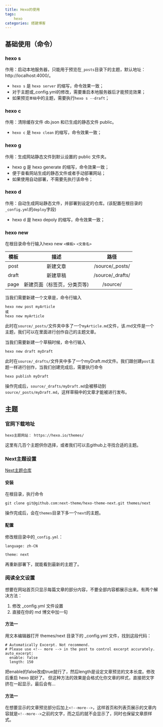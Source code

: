 ```yaml
---
title: Hexo的使用
tags:
    hexo
categories: 搭建博客
---
```

## 基础使用（命令）

### hexo s
作用：启动本地服务器，只能用于预览在`_posts`目录下的主题，默认地址： http://localhost:4000/。
+ `hexo s` 是 `hexo server` 的缩写，命令效果一致；
+ 对于主题或_config.yml的修改，需要重启本地服务器后才能预览效果；
+ 如果预览`草稿`中的主题，需要执行`hexo s --draft`；

<!--more-->

### hexo c
作用：清除缓存文件 db.json 和已生成的静态文件 public。
+ `hexo c` 是 `hexo clean` 的缩写，命令效果一致；

### hexo g
作用：生成网站静态文件到默认设置的 public 文件夹。
+ hexo g 是 hexo generate 的缩写，命令效果一致；
+ 便于查看网站生成的静态文件或者手动部署网站；
+ 如果使用自动部署，不需要先执行该命令；

### hexo d
作用：自动生成网站静态文件，并部署到设定的仓库。(该配置在根目录的`_config.yml`的`deploy`字段)
+ hexo d 是 hexo depoly 的缩写，命令效果一致；

### hexo new
在根目录命令行输入hexo new `<模板>` `<文章名>`

|       模板      |      描述                     |          路径              |
|       :--:     |      :--:                     |         :--:              |
|       post     |      新建文章                  |      /source/_posts/      |
|       draft    |      新建草稿                  |      /source/_drafts/      |
|       page     |      新建页面（标签页，分类页等)  |       /source/             |

当我们需要新建一个文章是，命令行输入
```
hexo new post myArticle
或
hexo new myArticle
```
此时在`source/_posts/`文件夹中多了一个`myArticle.md`文件，该.md文件是一个主题，我们可以在里面进行创作自己的主题文章。

当我们需要新建一个草稿时候，命令行输入
```
hexo new draft myDraft
```
此时在`source/_drafts/`文件夹中多了一个myDraft.md文件。我们跟创建`post`主题一样进行创作，当我们创建完成后，需要执行命令
```
hexo publish myDraft
```
操作完成后，`source/_drafts/myDraft.md`会被移动到`source/_posts/myDraft.md`，这样草稿中的文章才能被进行发布。

## 主题
### 官网下载地址
```
hexo主题网站： https://hexo.io/themes/
```
这里有几百个主题供你选择，或者我们可以去github上寻找合适的主题。

### Next主题设置
[Next主题仓库](https://github.com/next-theme/hexo-theme-next)

#### 安装
在根目录，执行命令
```
git clone git@github.com:next-theme/hexo-theme-next.git themes/next
```
操作完成后，会在`themes`目录下多一个`next`的主题。

#### 配置
修改根目录中的`_config.yml`：
```
language: zh-CN

theme: next
```
再重新部署下，就能看到最新的主题了。

### 阅读全文设置
想要在网站首页只显示每篇文章的部分内容，不要全部内容都展示出来。有两个解决方法：

1. 修改 _config.yml 文件设置
2. 直接在你的 md 博文中加一句

#### 方法一
用文本编辑器打开 themes/next 目录下的 _config.yml 文件，找到这段代码：
```
# Automatically Excerpt. Not recommend.
# Please use <!-- more --> in the post to control excerpt accurately.
auto_excerpt:
  enable: false
  length: 150
```
把enable的false改成true就行了，然后length是设定文章预览的文本长度。修改后重启 hexo 就好了。
但这种方法的效果是会格式化你文章的样式，直接把文字挤在一起显示，最后会有...

#### 方法一
在想要显示的文章预览部分后加上`<!--more-->`，这样首页和列表页展示的文章内容就是`<!--more-->`之前的文字，而之后的就不会显示了，同时也保留文章原样式。

